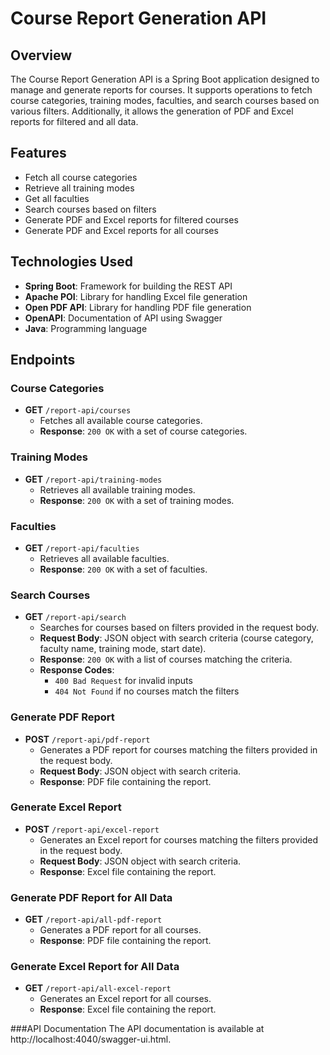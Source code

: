 # Course Report Generation API

## Overview

The Course Report Generation API is a Spring Boot application designed to manage and generate reports for courses. It supports operations to fetch course categories, training modes, faculties, and search courses based on various filters. Additionally, it allows the generation of PDF and Excel reports for filtered and all data.

## Features

- Fetch all course categories
- Retrieve all training modes
- Get all faculties
- Search courses based on filters
- Generate PDF and Excel reports for filtered courses
- Generate PDF and Excel reports for all courses

## Technologies Used

- **Spring Boot**: Framework for building the REST API
- **Apache POI**: Library for handling Excel file generation
- **Open PDF API**: Library for handling PDF file generation
- **OpenAPI**: Documentation of API using Swagger
- **Java**: Programming language

## Endpoints

### Course Categories

- **GET** `/report-api/courses`
  - Fetches all available course categories.
  - **Response**: `200 OK` with a set of course categories.

### Training Modes

- **GET** `/report-api/training-modes`
  - Retrieves all available training modes.
  - **Response**: `200 OK` with a set of training modes.

### Faculties

- **GET** `/report-api/faculties`
  - Retrieves all available faculties.
  - **Response**: `200 OK` with a set of faculties.

### Search Courses

- **GET** `/report-api/search`
  - Searches for courses based on filters provided in the request body.
  - **Request Body**: JSON object with search criteria (course category, faculty name, training mode, start date).
  - **Response**: `200 OK` with a list of courses matching the criteria.
  - **Response Codes**:
    - `400 Bad Request` for invalid inputs
    - `404 Not Found` if no courses match the filters

### Generate PDF Report

- **POST** `/report-api/pdf-report`
  - Generates a PDF report for courses matching the filters provided in the request body.
  - **Request Body**: JSON object with search criteria.
  - **Response**: PDF file containing the report.

### Generate Excel Report

- **POST** `/report-api/excel-report`
  - Generates an Excel report for courses matching the filters provided in the request body.
  - **Request Body**: JSON object with search criteria.
  - **Response**: Excel file containing the report.

### Generate PDF Report for All Data

- **GET** `/report-api/all-pdf-report`
  - Generates a PDF report for all courses.
  - **Response**: PDF file containing the report.

### Generate Excel Report for All Data

- **GET** `/report-api/all-excel-report`
  - Generates an Excel report for all courses.
  - **Response**: Excel file containing the report.


###API Documentation
The API documentation is available at http://localhost:4040/swagger-ui.html.
